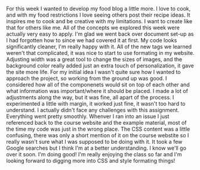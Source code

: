 For this week I wanted to develop my food blog a little more. I love to cook, and with my food restrictions I love seeing others post their recipe ideas. It inspires me to cook and be creative with my limitations. I want to create like that for others like me.
All of the concepts we explored this week were actually very easy to apply. I'm glad we went back over document set-up as I had forgotten how to since we had covered it at first. My code looks significantly cleaner, I'm really happy with it. All of the new tags we learned weren't that complicated, it was nice to start to use formating in my website. Adjusting width was a great tool to change the sizes of images, and the background color really added just an extra touch of personalization, it gave the site more life.
For my initial idea I wasn't quite sure how I wanted to approach the project, so working from the ground up was good. I considered how all of the componenets would sit on top of each other and what information was important/where it should be placed. I made a lot of adjustments along the way, but it was fine, all apart of the process.
I experimented a little with margin, it worked just fine, it wasn't too hard to understand.
I actually didn't face any challenges with this assignment. Everything went pretty smoothly. Whenver I ran into an issue I just referenced back to the course website and the example material, most of the time my code was just in the wrong place. The CSS content was a little confusing, there was only a short mention of it on the course webstite so I really wasn't sure what I was supposed to be doing with it. It took a few Google searches but I think I'm at a better understanding. I know we'll go over it soon.
I'm doing good! I'm really enjoying the class so far and I'm looking forward to digging more into CSS and style formating things!